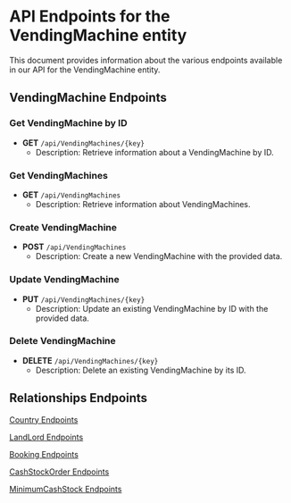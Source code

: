 # API Endpoints for the VendingMachine entity

This document provides information about the various endpoints available in our API for the VendingMachine entity.

## VendingMachine Endpoints

### Get VendingMachine by ID
- **GET** `/api/VendingMachines/{key}`
  - Description: Retrieve information about a VendingMachine by ID.
  
### Get VendingMachines
- **GET** `/api/VendingMachines`
  - Description: Retrieve information about VendingMachines.

### Create VendingMachine
- **POST** `/api/VendingMachines`
  - Description: Create a new VendingMachine with the provided data.

### Update VendingMachine
- **PUT** `/api/VendingMachines/{key}`
  - Description: Update an existing VendingMachine by ID with the provided data.
 
### Delete VendingMachine
- **DELETE** `/api/VendingMachines/{key}`
  - Description: Delete an existing VendingMachine by its ID.

## Relationships Endpoints

[Country Endpoints](CountryEndpoints.md)

[LandLord Endpoints](LandLordEndpoints.md)

[Booking Endpoints](BookingEndpoints.md)

[CashStockOrder Endpoints](CashStockOrderEndpoints.md)

[MinimumCashStock Endpoints](MinimumCashStockEndpoints.md)
